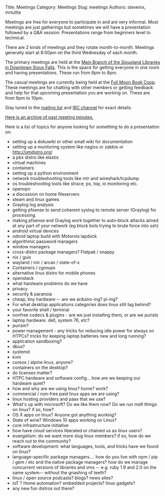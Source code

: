 Title: Meetings
Category: Meetings
Slug: meetings
Authors: stevenix, mrtuttle

Meetings are free for everyone to participate in and are very informal.  Most meetings are just gatherings but sometimes we will have a presentation followed by a Q&A session.  Presentations range from beginners level to technical.

There are 2 kinds of meetings and they rotate month-to-month.  Meetings generally start at 6:00pm on the third Wednesday of each month.

The primary meetings are held at the [Main Branch of the Siouxland Libraries in Downtown Sioux Falls](https://www.google.com/maps/place/200+N+Dakota+Ave,+Sioux+Falls,+SD+57104/@43.5492104,-96.7311125,17z/data=!3m1!4b1!4m5!3m4!1s0x878eb598bbcea107:0x8588b213cad08e56!8m2!3d43.5492104!4d-96.7289238).  This is the space for getting everyone in one room and having presentations.  These run from 6pm to 8pm.

The casual meetings are currently being held at the [Full Moon Book Coop](https://www.fullcirclebookcoop.com/).  These meetings are for chatting with other members or getting feedback and help for that upcoming presentation you are working on.  These are from 6pm to 10pm.

Stay tuned to the [mailing list](http://groups.google.com/group/sluglinux) and [IRC channel]({filename}/pages/irc.md) for exact details.

[Here is an archive of past meeting minutes.](/category/minutes.html)

Here is a list of topics for anyone looking for something to do a presentation on:

*  setting up a dokuwiki or other small wiki for documentation
*  setting up a monitoring system like nagios or zabbix or http://omdistro.org/
*  a pbx distro like elastix
*  virtual machines
*  containers
*  setting up a python environment
*  network troubleshooting tools like mtr and wireshark/tcpdump
*  os troubleshooting tools like strace, ps, top, io monitoring etc.
*  openvpn
*  a discussion on home fileservers
*  steam and linux games
*  Graylog log analysis
*  getting pfsense to send coherent syslog to remote server (Graylog) for processing.
*  making pfsense and Graylog work together to auto-block attacks aimed at any part of your network (eg block bots trying to brute force into ssh)
*  android virtual devices
*  odroid laptop build with Motorola lapdock
*  algorithmic password managers
*  window managers
*  cross-distro package managers? Flatpak / snappy
*  nix / guix
*  wayland / mir / arcan / state-of-x
*  Containers / cgroups
*  alternative linux distro for mobile phones
*  openstack
*  what hardware problems do we have
*  privacy
*  security & paranoia
*  cheap, tiny hardware -- are we arduino-ing? pi-ing?
*  For what desktop applications categories does linux still lag behind?
*  your favorite shell / terminal
*  nonfree codecs & plugins - are we just installing them, or are we purists
*  laptop hardware. dell, system 76, etc?
*  purism?
*  power management - any tricks for reducing idle power for always on HTPCs? tricks for keeping laptop batteries new and long running?
*  application sandboxing?
*  dbus?
*  systemd
*  kvm
*  coreos / alpine linux, anyone?
*  containers on the desktop?
*  do licenses matter?
*  HTPC hardware and software config... how are we keeping our hardware quiet?
*  how and why are we using linux? home? work?
*  commercial / non-free paid linux apps we are using?
*  linux hosting providers and paas that we use?
*  What's up with microsoft? Do we like them now? Do we run msft things on linux? if so, how?
*  OS X apps on linux? Anyone got anything working?
*  State of wine? Windows 10 apps working on Linux?
*  core infrastructure initiative
*  how have cloud services liberated or chained us as linux users?
*  evangelism: do we want more slug linux members? if so, how do we reach out to the community?
*  software development: what languages, tools, and tricks have we found on linux?
*  language-specific package managers.... how do you live with npm / pip / gem / etc and the native package managers? how do we manage concurrent versions of libraries and vms -- e.g. ruby 1.9 and 2.0 on the same system-- without the gnashing of teeth?
*  linux / open source podcasts? blogs? news sites?
*  IoT ? Home automation? embedded projects? linux gadgets?
*  any new fun distros out there?
